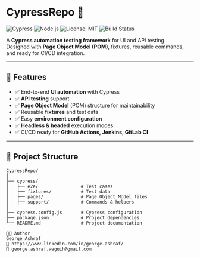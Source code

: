 # CypressRepo 🚀  
![Cypress](https://img.shields.io/badge/Cypress-12.x-brightgreen?logo=cypress)
![Node.js](https://img.shields.io/badge/Node.js-18.x-green?logo=node.js)
![License: MIT](https://img.shields.io/badge/License-MIT-yellow.svg)
![Build Status](https://img.shields.io/badge/build-passing-brightgreen)

A **Cypress automation testing framework** for UI and API testing.  
Designed with **Page Object Model (POM)**, fixtures, reusable commands, and ready for CI/CD integration.

---

## 📌 Features
- ✅ End-to-end **UI automation** with Cypress  
- ✅ **API testing** support  
- ✅ **Page Object Model** (POM) structure for maintainability  
- ✅ Reusable **fixtures** and test data  
- ✅ Easy **environment configuration**  
- ✅ **Headless & headed** execution modes  
- ✅ CI/CD ready for **GitHub Actions, Jenkins, GitLab CI**

---

## 📂 Project Structure
```plaintext
CypressRepo/
│
├── cypress/
│   ├── e2e/                # Test cases
│   ├── fixtures/           # Test data
│   ├── pages/              # Page Object Model files
│   ├── support/            # Commands & helpers
│
├── cypress.config.js       # Cypress configuration
├── package.json            # Project dependencies
└── README.md               # Project documentation

👨‍💻 Author
George Ashraf
💼 https://www.linkedin.com/in/george-ashraf/
📧 george.ashraf.waguih@gmail.com